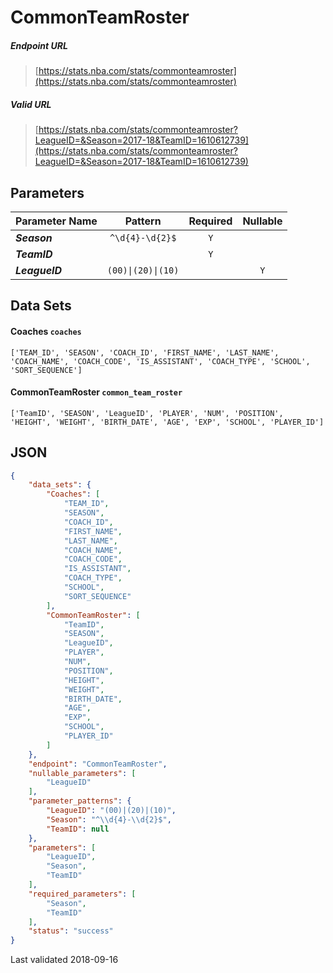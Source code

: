 # CommonTeamRoster

##### Endpoint URL
>[https://stats.nba.com/stats/commonteamroster](https://stats.nba.com/stats/commonteamroster)

##### Valid URL
>[https://stats.nba.com/stats/commonteamroster?LeagueID=&Season=2017-18&TeamID=1610612739](https://stats.nba.com/stats/commonteamroster?LeagueID=&Season=2017-18&TeamID=1610612739)

## Parameters
Parameter Name | Pattern | Required | Nullable
------------ | :-----------: | :---: | :---:
_**Season**_ | `^\d{4}-\d{2}$` | `Y` |  | 
_**TeamID**_ |  | `Y` |  | 
_**LeagueID**_ | `(00)\|(20)\|(10)` |  | `Y` | 

## Data Sets
#### Coaches `coaches`
```text
['TEAM_ID', 'SEASON', 'COACH_ID', 'FIRST_NAME', 'LAST_NAME', 'COACH_NAME', 'COACH_CODE', 'IS_ASSISTANT', 'COACH_TYPE', 'SCHOOL', 'SORT_SEQUENCE']
```

#### CommonTeamRoster `common_team_roster`
```text
['TeamID', 'SEASON', 'LeagueID', 'PLAYER', 'NUM', 'POSITION', 'HEIGHT', 'WEIGHT', 'BIRTH_DATE', 'AGE', 'EXP', 'SCHOOL', 'PLAYER_ID']
```


## JSON
```json
{
    "data_sets": {
        "Coaches": [
            "TEAM_ID",
            "SEASON",
            "COACH_ID",
            "FIRST_NAME",
            "LAST_NAME",
            "COACH_NAME",
            "COACH_CODE",
            "IS_ASSISTANT",
            "COACH_TYPE",
            "SCHOOL",
            "SORT_SEQUENCE"
        ],
        "CommonTeamRoster": [
            "TeamID",
            "SEASON",
            "LeagueID",
            "PLAYER",
            "NUM",
            "POSITION",
            "HEIGHT",
            "WEIGHT",
            "BIRTH_DATE",
            "AGE",
            "EXP",
            "SCHOOL",
            "PLAYER_ID"
        ]
    },
    "endpoint": "CommonTeamRoster",
    "nullable_parameters": [
        "LeagueID"
    ],
    "parameter_patterns": {
        "LeagueID": "(00)|(20)|(10)",
        "Season": "^\\d{4}-\\d{2}$",
        "TeamID": null
    },
    "parameters": [
        "LeagueID",
        "Season",
        "TeamID"
    ],
    "required_parameters": [
        "Season",
        "TeamID"
    ],
    "status": "success"
}
```

Last validated 2018-09-16